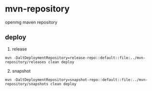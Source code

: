 # mvn-repository
openmg maven repository

## deploy

1. release

```
mvn -DaltDeploymentRepository=release-repo::default::file:../mvn-repository/releases clean deploy
```

2. snapshot

```
mvn -DaltDeploymentRepository=snapshot-repo::default::file:../mvn-repository/snapshots clean deploy
```
